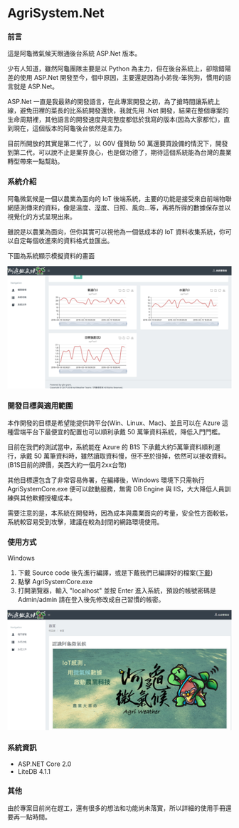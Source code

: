 # AgriSystem.Net

### 前言
這是阿龜微氣候天眼通後台系統 ASP.Net 版本。

少有人知道，雖然阿龜團隊主要是以 Python 為主力，但在後台系統上，卻陰錯陽差的使用 ASP.Net 開發至今，個中原因，主要還是因為小弟我-笨狗狗，慣用的語言就是 ASP.Net。

ASP.Net 一直是我最熟的開發語言，在此專案開發之初，為了搶時間讓系統上線，避免田裡的菜長的比系統開發還快，我就先用 .Net 開發，結果在整個專案的生命周期裡，其他語言的開發速度與完整度都低於我寫的版本(因為大家都忙)，直到現在，這個版本的阿龜後台依然是主力。

目前所開放的其實是第二代了，以 G0V 僅贊助 50 萬還要買設備的情況下，開發到第二代，可以說不止是業界良心，也是做功德了，期待這個系統能為台灣的農業轉型帶來一點幫助。

### 系統介紹

阿龜微氣候是一個以農業為面向的 IoT 後端系統，主要的功能是接受來自前端物聯網感測傳來的資料，像是溫度、溼度、日照、風向…等，再將所得的數據保存並以視覺化的方式呈現出來。

雖說是以農業為面向，但你其實可以視他為一個低成本的 IoT 資料收集系統，你可以自定每個收進來的資料格式並匯出。

下圖為系統顯示模擬資料的畫面

![image](https://github.com/Agriweather/agriSystem.Net/blob/master/MDItem/md2.png)

### 開發目標與適用範圍

本作開發的目標是希望能提供跨平台(Win、Linux、Mac)、並且可以在 Azure 這種雲端平台下最便宜的配置也可以順利承戴 50 萬筆資料系統，降低入門門檻。

目前在我們的測試當中，系統能在 Azure 的 B1S 下承戴大約5萬筆資料順利運行，承戴 50 萬筆資料時，雖然讀取資料慢，但不至於掛掉，依然可以接收資料。(B1S目前的牌價，美西大約一個月2xx台幣)

其他目標還包含了非常容易佈署，在編繹後，Windows 環境下只需執行 AgriSystemCore.exe 便可以啟動服務，無需 DB Engine 與 IIS，大大降低人員訓練與其他軟體授權成本。

需要注意的是，本系統在開發時，因為成本與農業面向的考量，安全性方面較低，系統較容易受到攻擊，建議在較為封閉的網路環境使用。

### 使用方式

Windows

1. 下戴 Source code 後先進行編譯，或是下戴我們已編譯好的檔案([下戴](https://github.com/Agriweather/agriSystem.Net/blob/master/MDItem/AgriSystemCore.zip))
2. 點擊 AgriSystemCore.exe
3. 打開瀏覽器，輸入 "localhost" 並按 Enter 進入系統，預設的帳號密碼是 Admin/admin 請在登入後先修改成自己習慣的帳密。

![image](https://github.com/Agriweather/agriSystem.Net/blob/master/MDItem/md1.png)

### 系統資訊

<ul>
<li>ASP.NET Core 2.0</li>
<li>LiteDB 4.1.1</li>
</ul>

### 其他

由於專案目前尚在趕工，還有很多的想法和功能尚未落實，所以詳細的使用手冊還要再一點時間。
